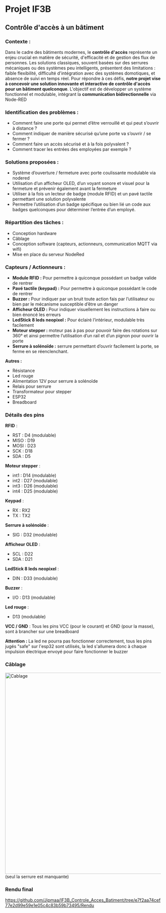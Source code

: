 # Projet IF3B
## Contrôle d'accès à un bâtiment

### Contexte :
Dans le cadre des bâtiments modernes, le **contrôle d'accès** représente un enjeu crucial en matière de sécurité, d'efficacité et de gestion des flux de personnes. Les solutions classiques, souvent basées sur des serrures mécaniques ou des systèmes peu intelligents, présentent des limitations : faible flexibilité, difficulté d'intégration avec des systèmes domotiques, et absence de suivi en temps réel.
Pour répondre à ces défis, **notre projet vise à concevoir une solution innovante et interactive de contrôle d'accès pour un bâtiment quelconque**. L'objectif est de développer un système fonctionnel et modulable, intégrant la **communication bidirectionnelle** via Node-RED

### Identification des problèmes :
- Comment faire une porte qui permet d’être verrouillé et qui peut s’ouvrir à distance ?
- Comment indiquer de manière sécurisé qu’une porte va s’ouvrir / se fermer ?
- Comment faire un accès sécurisé et à la fois polyvalent ?
- Comment tracer les entrées des employées par exemple ?

### Solutions proposées :
- Système d’ouverture / fermeture avec porte coulissante modulable via nodered
- Utilisation d’un afficheur OLED, d’un voyant sonore et visuel pour la fermeture et prévenir également avant la fermeture
- Utiliser à la fois un lecteur de badge (module RFID) et un pavé tactile permettant une solution polyvalente
- Permettre l’utilisation d’un badge spécifique ou bien lié un code aux badges quelconques pour déterminer l’entrée d’un employé.

### Répartition des tâches : 
- Conception hardware
- Câblage
- Conception software (capteurs, actionneurs, communication MQTT via wifi)
- Mise en place du serveur NodeRed

### Capteurs / Actionneurs :
- __Module RFID :__ Pour permettre à quiconque possédant un badge valide de rentrer
- __Pavé tactile (keypad) :__ Pour permettre à quiconque possédant le code de rentrer
- __Buzzer :__ Pour indiquer par un bruit toute action fais par l’utilisateur ou bien par le mécanisme susceptible d’être un danger
- __Afficheur OLED :__ Pour indiquer visuellement les instructions à faire ou bien énoncé les erreurs
- __LedStick 8 leds neopixel :__ Pour éclairé l’intérieur, modulable très facilement
- __Moteur stepper :__ moteur pas à pas pour pouvoir faire des rotations sur 360° et ainsi permettre l’utilisation d’un rail et d’un pignon pour ouvrir la porte
- __Serrure à solénoïde :__ serrure permettant d’ouvrir facilement la porte, se ferme en se réenclenchant.

**__Autres :__**
- Résistance
- Led rouge
- Alimentation 12V pour serrure à solénoïde
- Relais pour serrure
- Transformateur pour stepper
- ESP32
- Breadboard

### Détails des pins
**RFID** :
- RST : D4 (modulable)
- MISO : D19
- MOSI : D23
- SCK : D18
- SDA : D5

**Moteur stepper** :
- int1 : D14 (modulable)
- int2 : D27 (modulable)
- int3 : D26 (modulable)
- int4 : D25 (modulable)

**Keypad** :
- RX : RX2
- TX : TX2

**Serrure à solénoïde** :
- SIG : D32 (modulable)

**Afficheur OLED** :
- SCL : D22
- SDA : D21

**LedStick 8 leds neopixel** :
- DIN : D33 (modulable)

**Buzzer** :
- I/O : D13 (modulable)

**Led rouge** :
- D13 (modulable)

**VCC / GND** :
Tous les pins VCC (pour le courant) et GND (pour la masse), sont à brancher sur une breadboard

**__Attention :__** La led ne pourra pas fonctionner correctement, tous les pins jugés "safe" sur l'esp32 sont utilisés, la led s'allumera donc à chaque impulsion électrique envoyé pour faire fonctionner le buzzer

### Câblage
<img width="651" alt="Cablage" src="https://github.com/user-attachments/assets/30147bf9-b54b-415d-bfe6-369ea2827b7c" />
(seul la serrure est manquante)

### Rendu final
https://github.com/Jipmaa/IF3B_Controle_Acces_Batiment/tree/e7f2aa74cef77e2d99e59e1e05c4c83b59b73495/Rendu

